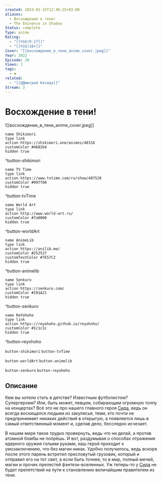 ```yaml
---
created: 2024-01-15T12:40:25+03:00
aliases:
  - Восхождение в тени!
  - The Eminence in Shadow
Status: complete
Type: anime
Rating:
  - "[[®️16|R-17]]"
  - "[[®️16|16+]]"
Cover: "[[восхождение_в_тени_anime_cover.jpeg]]"
Year: 2022
Episode: 20
Views: 1
tags:
  - ❤
related:
  - "[[@Дмитрий Кесида]]"
Stream: 3
---
```


# Восхождение в тени!

![[восхождение_в_тени_anime_cover.jpeg]]

```button
name Shikimori
type link
action https://shikimori.one/animes/48316
customColor #4682b4
hidden true
```
^button-shikimori

```button
name TV Time
type link
action https://www.tvtime.com/ru/show/407520
customColor #997f00
hidden true
```
^button-tvTime

```button
name World Art
type link
action http://www.world-art.ru/
customColor #7a0000
hidden true
```
^button-worldArt

```button
name AnimeLib
type link
action https://anilib.me/
customColor #252527
customTextColor #7E57C2
hidden true
```
^button-animelib

```button
name Senkuro
type link
action https://senkuro.com/
customColor #191A21
hidden true
```
^button-senkuro

```button
name ReYohoho
type link
action https://reyohoho.github.io/reyohoho/
customColor #1c1c1c
hidden true
```
^button-reyohoho

`button-shikimori` `button-tvTime`

`button-worldArt` `button-animelib`

`button-senkuro` `button-reyohoho`

## Описание

Кем вы хотели стать в детстве? Известным футболистом? Супергероем? Или, быть может, певцом, собирающим огромную толпу на концертах? Всё это не про нашего главного героя [Сида](https://shikimori.one/characters/171572-cid-kagenou), ведь он всегда восхищался людьми из закулисья, теми, кто почти не предпринимает никаких действий в открытую, а появляется лишь в самый ответственный момент и, сделав дело, бесследно исчезает.

В нашем мире такое трудно провернуть, ведь что ни делай, а против атомной бомбы не попрёшь. И вот, раздумывая о способах отражения ядерного оружия голыми руками, наш герой приходит к умозаключению, что без магии никак. Удобно получилось, ведь вскоре после этого парень встретил пресловутый грузовик, который и отправил его на тот свет, а если быть точнее, то в мир, полный мечей, магии и прочих прелестей фэнтези-вселенных. Уж теперь-то у [Сида](https://shikimori.one/characters/171572-cid-kagenou) не будет препятствий на пути к становлению величайшим правителем из тени.
